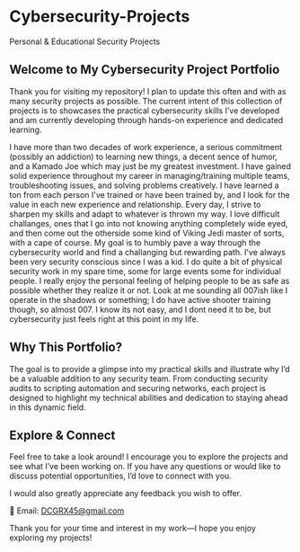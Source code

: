 # Cybersecurity-Projects
Personal &amp; Educational Security Projects

## Welcome to My Cybersecurity Project Portfolio  

Thank you for visiting my repository! I plan to update this often and with as many security projects as possible. The current intent of this collection of projects is to showcases the practical cybersecurity skills I’ve developed and am currently developing through hands-on experience and dedicated learning.

I have more than two decades of work experience, a serious commitment (possibly an addiction) to learning new things, a decent sence of humor, and a Kamado Joe which may just be my greatest investment. I have gained solid experience throughout my career in managing/training multiple teams, troubleshooting issues, and solving problems creatively. I have learned a ton from each person I've trained or have been trained by, and I look for the value in each new experience and relationship. Every day, I strive to sharpen my skills and adapt to whatever is thrown my way. I love difficult challanges, ones that I go into not knowing anything completely wide eyed, and then come out the otherside some kind of Viking Jedi master of sorts, with a cape of course. My goal is to humbly pave a way through the cybersecurity world and find a challanging but rewarding path. I've always been very security conscious since I was a kid. I do quite a bit of physical security work in my spare time, some for large events some for individual people. I really enjoy the personal feeling of helping people to be as safe as possible whether they realize it or not. Look at me sounding all 007ish like I operate in the shadows or something; I do have active shooter training though, so almost 007. I know its not easy, and I dont need it to be, but cybersecurity just feels right at this point in my life.

## Why This Portfolio?  
The goal is to provide a glimpse into my practical skills and illustrate why I’d be a valuable addition to any security team. From conducting security audits to scripting automation and securing networks, each project is designed to highlight my technical abilities and dedication to staying ahead in this dynamic field.  

## Explore & Connect  
Feel free to take a look around! I encourage you to explore the projects and see what I’ve been working on. If you have any questions or would like to discuss potential opportunities, I’d love to connect with you. 

I would also greatly appreciate any feedback you wish to offer.

📧 Email: [DCGRX45@gmail.com](mailto:DCGRX45@gmail.com)  

Thank you for your time and interest in my work—I hope you enjoy exploring my projects! 
